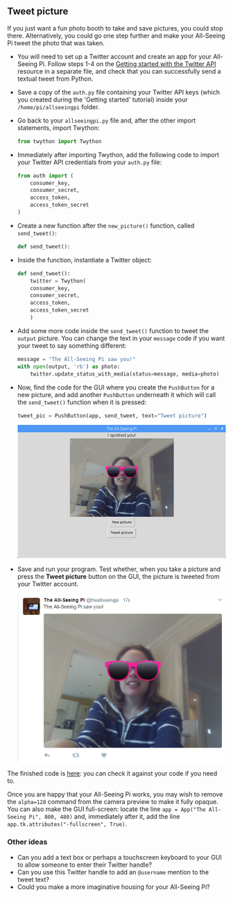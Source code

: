 ## Tweet picture

If you just want a fun photo booth to take and save pictures, you could stop there. Alternatively, you could go one step further and make your All-Seeing Pi tweet the photo that was taken.

- You will need to set up a Twitter account and create an app for your All-Seeing Pi. Follow steps 1-4 on the [Getting started with the Twitter API](https://projects.raspberrypi.org/en/projects/getting-started-with-the-twitter-api) resource in a separate file, and check that you can successfully send a textual tweet from Python.

- Save a copy of the `auth.py` file containing your Twitter API keys (which you created during the 'Getting started' tutorial) inside your `/home/pi/allseeingpi` folder.

- Go back to your `allseeingpi.py` file and, after the other import statements, import Twython:

    ```python
    from twython import Twython
    ```

- Immediately after importing Twython, add the following code to import your Twitter API credentials from your `auth.py` file:

    ```python
    from auth import (
        consumer_key,
        consumer_secret,
        access_token,
        access_token_secret
    )
    ```

- Create a new function after the `new_picture()` function, called `send_tweet()`:

    ```python
    def send_tweet():
    ```

- Inside the function, instantiate a Twitter object:

    ```python
    def send_tweet():
        twitter = Twython(
        consumer_key,
        consumer_secret,
        access_token,
        access_token_secret
        )
    ```

- Add some more code inside the `send_tweet()` function to tweet the `output` picture. You can change the text in your `message` code if you want your tweet to say something different:

    ```python
    message = "The All-Seeing Pi saw you!"
    with open(output, 'rb') as photo:
        twitter.update_status_with_media(status=message, media=photo)
    ```

- Now, find the code for the GUI where you create the `PushButton` for a new picture, and add another `PushButton` underneath it which will call the `send_tweet()` function when it is pressed:

    ```python
    tweet_pic = PushButton(app, send_tweet, text="Tweet picture")
    ```

    ![Tweet picture button](images/tweet-picture.png)

- Save and run your program. Test whether, when you take a picture and press the **Tweet picture** button on the GUI, the picture is tweeted from your Twitter account.

    ![Tweeted picture](images/tweet-result.png)


The finished code is [here](resources/finished_allseeingpi.py): you can check it against your code if you need to.

Once you are happy that your All-Seeing Pi works, you may wish to remove the `alpha=128` command from the camera preview to make it fully opaque. You can also make the GUI full-screen: locate the line `app = App("The All-Seeing Pi", 800, 480)` and, immediately after it, add the line `app.tk.attributes("-fullscreen", True)`.

### Other ideas
- Can you add a text box or perhaps a touchscreen keyboard to your GUI to allow someone to enter their Twitter handle?
- Can you use this Twitter handle to add an `@username` mention to the tweet text?
- Could you make a more imaginative housing for your All-Seeing Pi?
